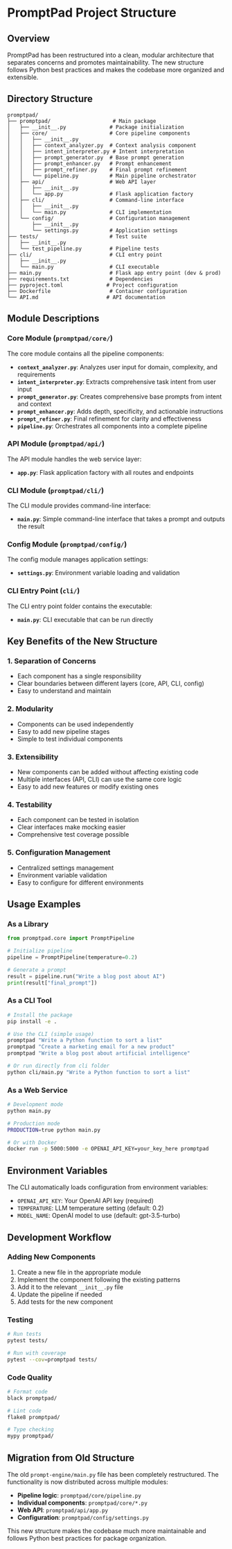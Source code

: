 # PromptPad Project Structure

## Overview

PromptPad has been restructured into a clean, modular architecture that separates concerns and promotes maintainability. The new structure follows Python best practices and makes the codebase more organized and extensible.

## Directory Structure

```
promptpad/
├── promptpad/                    # Main package
│   ├── __init__.py              # Package initialization
│   ├── core/                    # Core pipeline components
│   │   ├── __init__.py
│   │   ├── context_analyzer.py  # Context analysis component
│   │   ├── intent_interpreter.py # Intent interpretation
│   │   ├── prompt_generator.py  # Base prompt generation
│   │   ├── prompt_enhancer.py   # Prompt enhancement
│   │   ├── prompt_refiner.py    # Final prompt refinement
│   │   └── pipeline.py          # Main pipeline orchestrator
│   ├── api/                     # Web API layer
│   │   ├── __init__.py
│   │   └── app.py               # Flask application factory
│   ├── cli/                     # Command-line interface
│   │   ├── __init__.py
│   │   └── main.py              # CLI implementation
│   └── config/                  # Configuration management
│       ├── __init__.py
│       └── settings.py          # Application settings
├── tests/                       # Test suite
│   ├── __init__.py
│   └── test_pipeline.py         # Pipeline tests
├── cli/                         # CLI entry point
│   ├── __init__.py
│   └── main.py                  # CLI executable
├── main.py                      # Flask app entry point (dev & prod)
├── requirements.txt             # Dependencies
├── pyproject.toml              # Project configuration
├── Dockerfile                   # Container configuration
└── API.md                      # API documentation
```

## Module Descriptions

### Core Module (`promptpad/core/`)

The core module contains all the pipeline components:

- **`context_analyzer.py`**: Analyzes user input for domain, complexity, and requirements
- **`intent_interpreter.py`**: Extracts comprehensive task intent from user input
- **`prompt_generator.py`**: Creates comprehensive base prompts from intent and context
- **`prompt_enhancer.py`**: Adds depth, specificity, and actionable instructions
- **`prompt_refiner.py`**: Final refinement for clarity and effectiveness
- **`pipeline.py`**: Orchestrates all components into a complete pipeline

### API Module (`promptpad/api/`)

The API module handles the web service layer:

- **`app.py`**: Flask application factory with all routes and endpoints

### CLI Module (`promptpad/cli/`)

The CLI module provides command-line interface:

- **`main.py`**: Simple command-line interface that takes a prompt and outputs the result

### Config Module (`promptpad/config/`)

The config module manages application settings:

- **`settings.py`**: Environment variable loading and validation

### CLI Entry Point (`cli/`)

The CLI entry point folder contains the executable:

- **`main.py`**: CLI executable that can be run directly

## Key Benefits of the New Structure

### 1. **Separation of Concerns**
- Each component has a single responsibility
- Clear boundaries between different layers (core, API, CLI, config)
- Easy to understand and maintain

### 2. **Modularity**
- Components can be used independently
- Easy to add new pipeline stages
- Simple to test individual components

### 3. **Extensibility**
- New components can be added without affecting existing code
- Multiple interfaces (API, CLI) can use the same core logic
- Easy to add new features or modify existing ones

### 4. **Testability**
- Each component can be tested in isolation
- Clear interfaces make mocking easier
- Comprehensive test coverage possible

### 5. **Configuration Management**
- Centralized settings management
- Environment variable validation
- Easy to configure for different environments

## Usage Examples

### As a Library

```python
from promptpad.core import PromptPipeline

# Initialize pipeline
pipeline = PromptPipeline(temperature=0.2)

# Generate a prompt
result = pipeline.run("Write a blog post about AI")
print(result["final_prompt"])
```

### As a CLI Tool

```bash
# Install the package
pip install -e .

# Use the CLI (simple usage)
promptpad "Write a Python function to sort a list"
promptpad "Create a marketing email for a new product"
promptpad "Write a blog post about artificial intelligence"

# Or run directly from cli folder
python cli/main.py "Write a Python function to sort a list"
```

### As a Web Service

```bash
# Development mode
python main.py

# Production mode
PRODUCTION=true python main.py

# Or with Docker
docker run -p 5000:5000 -e OPENAI_API_KEY=your_key_here promptpad
```

## Environment Variables

The CLI automatically loads configuration from environment variables:

- `OPENAI_API_KEY`: Your OpenAI API key (required)
- `TEMPERATURE`: LLM temperature setting (default: 0.2)
- `MODEL_NAME`: OpenAI model to use (default: gpt-3.5-turbo)

## Development Workflow

### Adding New Components

1. Create a new file in the appropriate module
2. Implement the component following the existing patterns
3. Add it to the relevant `__init__.py` file
4. Update the pipeline if needed
5. Add tests for the new component

### Testing

```bash
# Run tests
pytest tests/

# Run with coverage
pytest --cov=promptpad tests/
```

### Code Quality

```bash
# Format code
black promptpad/

# Lint code
flake8 promptpad/

# Type checking
mypy promptpad/
```

## Migration from Old Structure

The old `prompt-engine/main.py` file has been completely restructured. The functionality is now distributed across multiple modules:

- **Pipeline logic**: `promptpad/core/pipeline.py`
- **Individual components**: `promptpad/core/*.py`
- **Web API**: `promptpad/api/app.py`
- **Configuration**: `promptpad/config/settings.py`

This new structure makes the codebase much more maintainable and follows Python best practices for package organization. 